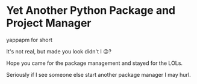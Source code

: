 # Yet Another Python Package and Project Manager

yappapm for short

It's not real, but made you look didn't I 😉? 

Hope you came for the package management and stayed for the LOLs.

Seriously if I see someone else start another package manager I may hurl.
